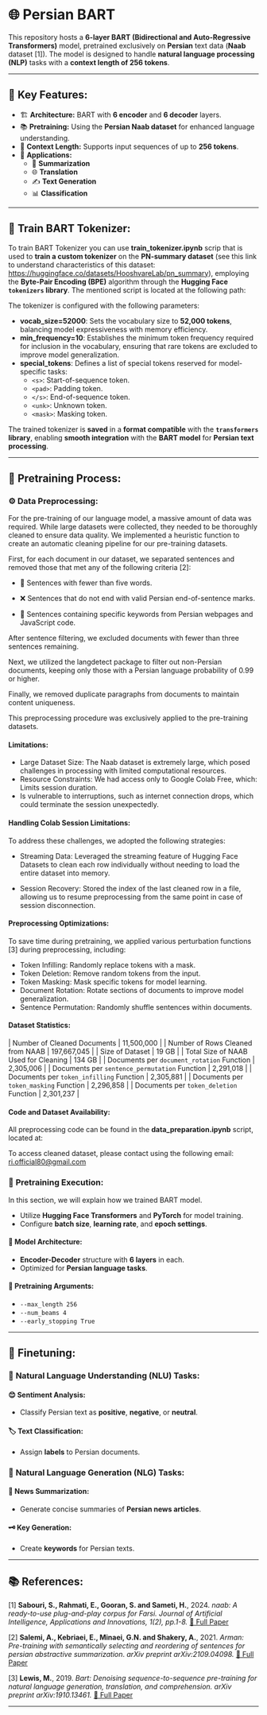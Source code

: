 # 🌐 **Persian BART**  

This repository hosts a **6-layer BART (Bidirectional and Auto-Regressive Transformers)** model, pretrained exclusively on **Persian** text data (**Naab** dataset [1]). The model is designed to handle **natural language processing (NLP)** tasks with a **context length of 256 tokens**.  

---

## 🧠 **Key Features:**  
- 🏗️ **Architecture:** BART with **6 encoder** and **6 decoder** layers.  
- 📚 **Pretraining:** Using the **Persian Naab dataset** for enhanced language understanding.  
- 📏 **Context Length:** Supports input sequences of up to **256 tokens**.  
- 🚀 **Applications:**  
  - 📝 **Summarization**  
  - 🌐 **Translation**  
  - ✍️ **Text Generation**  
  - 📊 **Classification**  

---

## 🔡 **Train BART Tokenizer:**  

To train BART Tokenizer you can use **train_tokenizer.ipynb** scrip that is used to **train a custom tokenizer** on the **PN-summary dataset** (see this link to understand characteristics of this dataset: https://huggingface.co/datasets/HooshvareLab/pn_summary), employing the **Byte-Pair Encoding (BPE)** algorithm through the **Hugging Face `tokenizers` library**. The mentioned script is located at the following path:


The tokenizer is configured with the following parameters:

- **vocab_size=52000**: Sets the vocabulary size to **52,000 tokens**, balancing model expressiveness with memory efficiency.
- **min_frequency=10**: Establishes the minimum token frequency required for inclusion in the vocabulary, ensuring that rare tokens are excluded to improve model generalization.
- **special_tokens**: Defines a list of special tokens reserved for model-specific tasks:
  - `<s>`: Start-of-sequence token.
  - `<pad>`: Padding token.
  - `</s>`: End-of-sequence token.
  - `<unk>`: Unknown token.
  - `<mask>`: Masking token.



The trained tokenizer is **saved** in a **format compatible** with the **`transformers` library**, enabling **smooth integration** with the **BART model** for **Persian text processing**.  



---

## 🔄 **Pretraining Process:**  

### ⚙️ **Data Preprocessing:**  
For the pre-training of our language model, a massive amount of data was required. While large datasets were collected, they needed to be thoroughly cleaned to ensure data quality. We implemented a heuristic function to create an automatic cleaning pipeline for our pre-training datasets.

First, for each document in our dataset, we separated sentences and removed those that met any of the following criteria [2]:

- 📝 Sentences with fewer than five words.

- ❌ Sentences that do not end with valid Persian end-of-sentence marks.

- 🚫 Sentences containing specific keywords from Persian webpages and JavaScript code.

After sentence filtering, we excluded documents with fewer than three sentences remaining.

Next, we utilized the langdetect package to filter out non-Persian documents, keeping only those with a Persian language probability of 0.99 or higher.

Finally, we removed duplicate paragraphs from documents to maintain content uniqueness.

This preprocessing procedure was exclusively applied to the pre-training datasets.

#### Limitations:
- Large Dataset Size: The Naab dataset is extremely large, which posed challenges in processing with limited computational resources.
- Resource Constraints: We had access only to Google Colab Free, which: Limits session duration.
- Is vulnerable to interruptions, such as internet connection drops, which could terminate the session unexpectedly.

#### Handling Colab Session Limitations:
To address these challenges, we adopted the following strategies:

- Streaming Data: Leveraged the streaming feature of Hugging Face Datasets to clean each row individually without needing to load the entire dataset into memory.

- Session Recovery: Stored the index of the last cleaned row in a file, allowing us to resume preprocessing from the same point in case of session disconnection.

#### Preprocessing Optimizations:
To save time during pretraining, we applied various perturbation functions [3] during preprocessing, including:

- Token Infilling: Randomly replace tokens with a mask.
- Token Deletion: Remove random tokens from the input.
- Token Masking: Mask specific tokens for model learning.
- Document Rotation: Rotate sections of documents to improve model generalization.
- Sentence Permutation: Randomly shuffle sentences within documents.

#### Dataset Statistics:

| Number of Cleaned Documents                           | 11,500,000      |
| Number of Rows Cleaned from NAAB                      | 197,667,045     |
| Size of Dataset                                       | 19 GB           |
| Total Size of NAAB Used for Cleaning                  | 134 GB          |
| Documents per `document_rotation` Function            | 2,305,006       |
| Documents per `sentence_permutation` Function         | 2,291,018       |
| Documents per `token_infilling` Function              | 2,305,881       |
| Documents per `token_masking` Function                | 2,296,858       |
| Documents per `token_deletion` Function               | 2,301,237       |


#### Code and Dataset Availability:
All preprocessing code can be found in the **data_preparation.ipynb** script, located at:


To access cleaned dataset, please contact using the following email:
ri.official80@gmail.com


### 🚦 **Pretraining Execution:**
In this section, we will explain how we trained BART model.
- Utilize **Hugging Face Transformers** and **PyTorch** for model training.  
- Configure **batch size**, **learning rate**, and **epoch settings**.  


#### 🧬 **Model Architecture:**  
- **Encoder-Decoder** structure with **6 layers** in each.  
- Optimized for **Persian language tasks**.  


#### 📑 **Pretraining Arguments:**  
- `--max_length 256`  
- `--num_beams 4`  
- `--early_stopping True`  

---

## 🎯 **Finetuning:**  

### 🧠 **Natural Language Understanding (NLU) Tasks:**  

#### 😊 **Sentiment Analysis:**  
- Classify Persian text as **positive**, **negative**, or **neutral**.  

#### 🏷️ **Text Classification:**  
- Assign **labels** to Persian documents.  

### 📝 **Natural Language Generation (NLG) Tasks:**  

#### 📰 **News Summarization:**  
- Generate concise summaries of **Persian news articles**.  

#### 🗝️ **Key Generation:**  
- Create **keywords** for Persian texts.  

---

## 📚 **References:**  
[1] **Sabouri, S., Rahmati, E., Gooran, S. and Sameti, H.**, 2024. *naab: A ready-to-use plug-and-play corpus for Farsi.* *Journal of Artificial Intelligence, Applications and Innovations, 1(2), pp.1-8.*
[📄 Full Paper](https://jaiai.iranaiai.ir/article_211486_3e490bce92a8af967a56870c8d200e90.pdf)  

[2] **Salemi, A., Kebriaei, E., Minaei, G.N. and Shakery, A.**, 2021. *Arman: Pre-training with semantically selecting and reordering of sentences for persian abstractive summarization*. *arXiv preprint arXiv:2109.04098.*
[📄 Full Paper](https://arxiv.org/pdf/2109.04098) 

[3] **Lewis, M.**, 2019. *Bart: Denoising sequence-to-sequence pre-training for natural language generation, translation, and comprehension.* *arXiv preprint arXiv:1910.13461.*
[📄 Full Paper](https://arxiv.org/pdf/1910.13461) 

---

